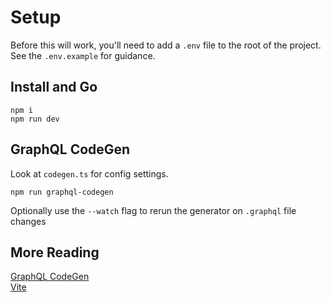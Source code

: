 # Setup
Before this will work, you'll need to add a `.env` file to the root of the project. See the `.env.example` for guidance.

## Install and Go
```
npm i
npm run dev
```

## GraphQL CodeGen
Look at `codegen.ts` for config settings.
```
npm run graphql-codegen
```

Optionally use the `--watch` flag to rerun the generator on `.graphql` file changes

## More Reading
[GraphQL CodeGen](https://the-guild.dev/graphql/codegen)  
[Vite](https://vitejs.dev/)